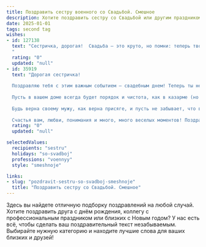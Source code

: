 ```yaml
---
title: Поздравить сестру военного со Свадьбой. Смешное
description: Хотите поздравить сестру со Свадьбой или другим праздником? Наш ИИ создаст незабываемое поздравление, а вы обязательно выделитесь среди других.  
date: 2025-01-01
tags: second tag
wishes:
- id: 127138
  text: "Сестричка, дорогая!  Свадьба – это круто, но помни: теперь твой начальник – муж, а не командир роты!  Желаю вам обоим выстроить крепкий тыл, где будут царить мир, любовь и только почетные грамоты (за лучшие завтраки, например).  Горько! (но не слишком, а то потом генерала придется спасать от головной боли).
  "
  rating: "0"
  updated: "null"
- id: 35919
  text: "Дорогая сестричка!
  
  Поздравляю тебя с этим важным событием – свадебным днем! Теперь ты не только военный стратег, но и счастливая жена! Желаю тебе, чтобы ваше совместное счастье было таким же крепким, как армейская броня, а любовь – такой же безусловной, как приказы командира.
  
  Пусть в вашем доме всегда будет порядок и чистота, как в казарме (но без подъемов по утрам!). А если будут неурядицы, помни, что «ура» – это не только боевой клич, но и отличный способ поднять настроение!
  
  Будь верна своему мужу, как верна присяге, и пусть не забывает, что в армии «вместе» – это не только «лево», но и «право».
  
  Счастья вам, любви, понимания и много, много веселых моментов! Поздравляю! 🎉💍"
  rating: "0"
  updated: "null"

selectedValues:
  recipients: "sestru"
  holidays: "so-svadboj"
  professions: "voennyy"
  style: "smeshnoje"

links:
- slug: "pozdravit-sestru-so-svadboj-smeshnoje"
  title: "Поздравить сестру со Свадьбой. Смешное"
---
```


Здесь вы найдете отличную подборку поздравлений на любой случай.
Хотите поздравить друга с днём рождения, коллегу с профессиональным праздником или близких с Новым годом? У нас есть всё, чтобы сделать ваш поздравительный текст незабываемым. Выбирайте нужную категорию и находите лучшие слова для ваших близких и друзей!
